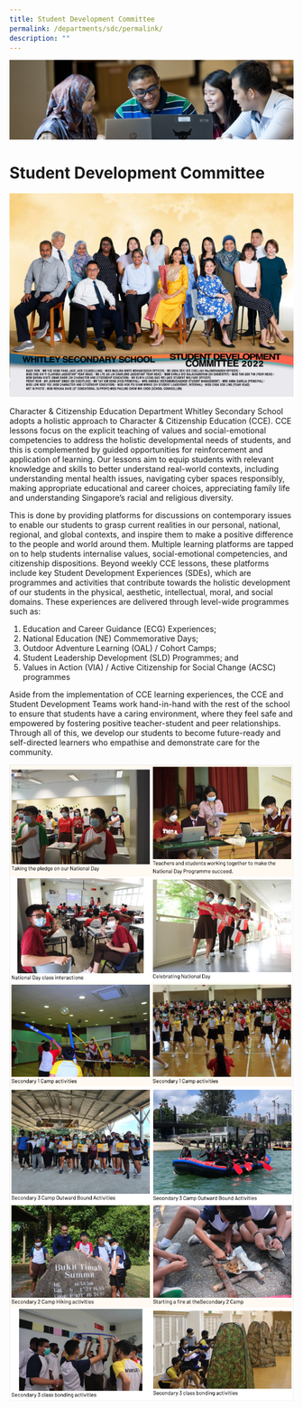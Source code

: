 ```yaml
---
title: Student Development Committee
permalink: /departments/sdc/permalink/
description: ""
---
```

![](/images/departments.jpg)

Student Development Committee
=============================

![](/images/Student%20Development%20Committee.jpg)

Character & Citizenship Education Department Whitley Secondary School adopts a holistic approach to Character & Citizenship Education (CCE). CCE lessons focus on the explicit teaching of values and social-emotional competencies to address the holistic developmental needs of students, and this is complemented by guided opportunities for reinforcement and application of learning. Our lessons aim to equip students with relevant knowledge and skills to better understand real-world contexts, including understanding mental health issues, navigating cyber spaces responsibly, making appropriate educational and career choices, appreciating family life and understanding Singapore’s racial and religious diversity.

  

This is done by providing platforms for discussions on contemporary issues to enable our students to grasp current realities in our personal, national, regional, and global contexts, and inspire them to make a positive difference to the people and world around them. Multiple learning platforms are tapped on to help students internalise values, social-emotional competencies, and citizenship dispositions. Beyond weekly CCE lessons, these platforms include key Student Development Experiences (SDEs), which are programmes and activities that contribute towards the holistic development of our students in the physical, aesthetic, intellectual, moral, and social domains. These experiences are delivered through level-wide programmes such as:

  

1.  Education and Career Guidance (ECG) Experiences;
2.  National Education (NE) Commemorative Days;
3.  Outdoor Adventure Learning (OAL) / Cohort Camps;
4.  Student Leadership Development (SLD) Programmes; and
5.  Values in Action (VIA) / Active Citizenship for Social Change (ACSC) programmes

Aside from the implementation of CCE learning experiences, the CCE and Student Development Teams work hand-in-hand with the rest of the school to ensure that students have a caring environment, where they feel safe and empowered by fostering positive teacher-student and peer relationships. Through all of this, we develop our students to become future-ready and self-directed learners who empathise and demonstrate care for the community.

![](/images/sdc1.png)
![](/images/sdc2.png)